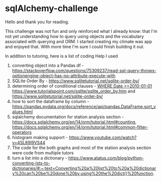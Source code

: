 # sqlAlchemy-challenge

Hello and thank you for reading.

This challenge was not fun and only reinforced what I already know: that I'm not yet understanding how to query using objects and the vocabulary associated with querying and ORM. I started creating my climate was app and enjoyed that. With more time I'm sure I could finish building it out. 

In addition to tutoring, here is a list of coding Help I used
1. converting object into a Pandas df - https://stackoverflow.com/questions/75309237/read-sql-query-throws-optionengine-object-has-no-attribute-execute-with
2. SQLite Order By - https://www.sqlitetutorial.net/sqlite-order-by/
3. determining order of conditional clauses - [WHERE Date >=2010-01-01 ](https://www.tutorialspoint.com/sqlite/sqlite_order_by.htm)https://www.tutorialspoint.com/sqlite/sqlite_order_by.htm and https://www.sqlitetutorial.net/sqlite-order-by/
4. how to sort the dataframe by column - https://pandas.pydata.org/docs/reference/api/pandas.DataFrame.sort_values.html
5. sqlalchemy documentation for station analysis section - https://docs.sqlalchemy.org/en/14/orm/tutorial.html#counting, https://docs.sqlalchemy.org/en/14/orm/tutorial.html#common-filter-operators
6. histogram making support - https://www.youtube.com/watch?v=4SL89I9VS44
7. The code for the both graphs and most of the station analysis section were code from multiple tutors
8. turn a list into a dictionary - https://www.atatus.com/blog/python-converting-lsts-to-dictionaries/#:~:text=Converting%20a%20list%20to%20a%20dictionary%20can%20be%20done%20by,using%20the%20dict()%20function.
